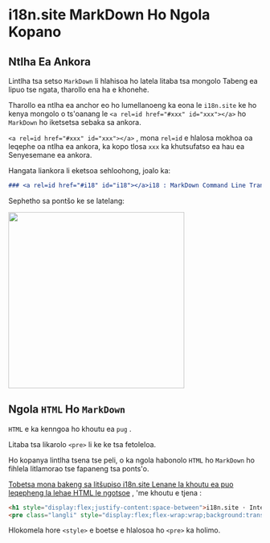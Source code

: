 # i18n.site MarkDown Ho Ngola Kopano

## Ntlha Ea Ankora

Lintlha tsa setso `MarkDown` li hlahisoa ho latela litaba tsa mongolo Tabeng ea lipuo tse ngata, tharollo ena ha e khonehe.

Tharollo ea ntlha ea anchor eo ho lumellanoeng ka eona le `i18n.site` ke ho kenya mongolo o ts'oanang le `<a rel=id href="#xxx" id="xxx"></a>` ho `MarkDown` ho iketsetsa sebaka sa ankora.

`<a rel=id href="#xxx" id="xxx"></a>` , mona `rel=id` e hlalosa mokhoa oa leqephe oa ntlha ea ankora, ka kopo tlosa `xxx` ka khutsufatso ea hau ea Senyesemane ea ankora.

Hangata liankora li eketsoa sehloohong, joalo ka:

```md
### <a rel=id href="#i18" id="i18"></a>i18 : MarkDown Command Line Translation Tool
```

Sephetho sa pontšo ke se latelang:

<img src="//p.3ti.site/1721381136.avif" width="350">

## Ngola `HTML` Ho `MarkDown`

`HTML` e ka kenngoa ho khoutu ea `pug` .

Litaba tsa likarolo `<pre>` li ke ke tsa fetoleloa.

Ho kopanya lintlha tsena tse peli, o ka ngola habonolo `HTML` ho `MarkDown` ho fihlela litlamorao tse fapaneng tsa ponts'o.

[Tobetsa mona bakeng sa litšupiso i18n.site Lenane la khoutu ea puo leqepheng la lehae HTML le ngotsoe](//raw.githubusercontent.com/i18n-site/md/main/zh/README.md) , 'me khoutu e tjena :

```html
<h1 style="display:flex;justify-content:space-between">i18n.site ⋅ International Solutions<img src="//p.3ti.site/logo.svg" style="user-select:none;margin-top:-1px;width:42px"></h1>
<pre class="langli" style="display:flex;flex-wrap:wrap;background:transparent;border:1px solid #eee;font-size:12px;box-shadow:0 0 3px inset #eee;padding:12px 5px 4px 12px;justify-content:space-between;"><style>pre.langli i{font-weight:300;font-family:s;margin-right:2px;margin-bottom:8px;font-style:normal;color:#666;border-bottom:1px dashed #ccc;}</style><i>English</i><i>简体中文</i><i>Deutsch</i> … …</pre>
```

Hlokomela hore `<style>` e boetse e hlalosoa ho `<pre>` ka holimo.